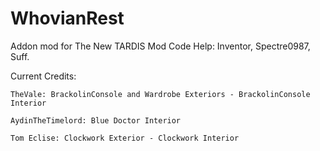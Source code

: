 # WhovianRest
Addon mod for The New TARDIS Mod
Code Help: Inventor, Spectre0987, Suff.

Current Credits:

    TheVale: BrackolinConsole and Wardrobe Exteriors - BrackolinConsole Interior

    AydinTheTimelord: Blue Doctor Interior

    Tom Eclise: Clockwork Exterior - Clockwork Interior

